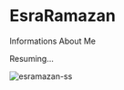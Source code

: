 # EsraRamazan
Informations About Me

Resuming...


![esramazan-ss](https://user-images.githubusercontent.com/46358535/144505384-0b7fe2d0-f73c-4ec8-8bb0-af388167121a.jpg)

